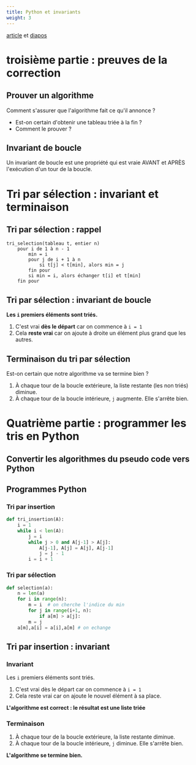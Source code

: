 ```yaml
---
title: Python et invariants
weight: 3
---
```


[article](/uploads/docsnsi/algo/tris/tris_3-Article.pdf) et [diapos](/uploads/docsnsi/algo/tris/tris_3-Beamer.pdf)

# troisième partie : preuves de la correction

## Prouver un algorithme

Comment s'assurer que l'algorithme fait ce qu'il annonce ?

* Est-on certain d'obtenir une tableau triée à la fin ?
* Comment le prouver ?

## Invariant de boucle

Un invariant de boucle est une propriété qui est vraie AVANT et APRÈS
l'exécution d'un tour de la boucle.

# Tri par sélection : invariant et terminaison

## Tri par sélection : rappel

~~~
tri_selection(tableau t, entier n)
    pour i de 1 à n - 1
        min = i
        pour j de i + 1 à n
            si t[j] < t[min], alors min = j
        fin pour
        si min = i, alors échanger t[i] et t[min]
    fin pour
~~~


## Tri par sélection : invariant de boucle

**Les `i` premiers éléments sont triés.**

1. C'est vrai **dès le départ** car on commence à `i = 1`
2. Cela **reste vrai** car on ajoute à droite un élément plus grand que les autres.

## Terminaison du tri par sélection

Est-on certain que notre algorithme va se termine bien ?

1. À chaque tour de la boucle extérieure, la liste restante (les non triés) diminue.
2. À chaque tour de la boucle intérieure, `j` augmente. Elle s'arrête bien.

# Quatrième partie : programmer les tris en Python

## Convertir les algorithmes du pseudo code vers Python

## Programmes Python

### Tri par insertion

~~~python
def tri_insertion(A):
    i = 1
    while i < len(A):
        j = i
        while j > 0 and A[j-1] > A[j]:
            A[j-1], A[j] = A[j], A[j-1]
            j = j - 1
        i = i + 1
~~~

### Tri par sélection

~~~python
def selection(a):
	n = len(a)
	for i in range(n):
		m = i  # on cherche l'indice du min
		for j in range(i+1, n):
			if a[m] > a[j]:
        m = j
    a[m],a[i] = a[i],a[m] # on echange
~~~


## Tri par insertion : invariant

### Invariant

Les `i` premiers éléments sont triés.

1. C'est vrai dès le départ car on commence à `i = 1`
2. Cela reste vrai car on ajoute le nouvel élément à sa place.

**L'algorithme est correct : le résultat est une liste triée**

### Terminaison

1. À chaque tour de la boucle extérieure, la liste restante diminue.
2. À chaque tour de la boucle intérieure, `j` diminue. Elle s'arrête bien.

**L'algorithme se termine bien.**
